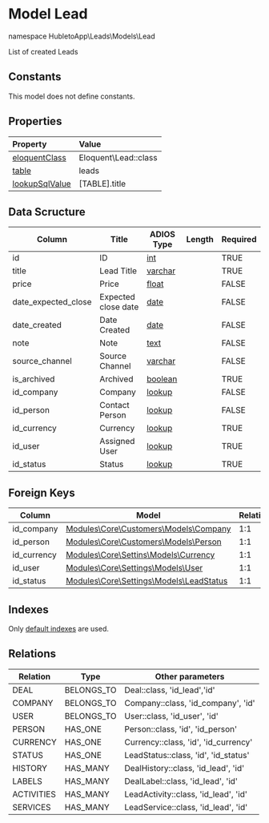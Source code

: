 # Model Lead

namespace HubletoApp\Leads\Models\Lead

List of created Leads

## Constants

This model does not define constants.

## Properties

| Property                                                                                 | Value                |
| :--------------------------------------------------------------------------------------- | :------------------- |
| [eloquentClass](https://docs.wai.blue/adios-framework/models/properties#eloquentClass)   | Eloquent\Lead::class |
| [table](https://docs.wai.blue/adios-framework/models/properties#table)                   | leads                |
| [lookupSqlValue](https://docs.wai.blue/adios-framework/models/properties#lookupSqlValue) | [TABLE].title        |

## Data Scructure

| Column              | Title               | ADIOS Type                                                                 | Length | Required |
| ------------------- | ------------------- | -------------------------------------------------------------------------- | ------ | -------- |
| id                  | ID                  | [int](https://docs.wai.blue/adios-framework/models/attributes#int)         |        | TRUE     |
| title               | Lead Title          | [varchar](https://docs.wai.blue/adios-framework/models/attributes#varchar) |        | TRUE     |
| price               | Price               | [float](https://docs.wai.blue/adios-framework/models/attributes#float)     |        | FALSE    |
| date_expected_close | Expected close date | [date](https://docs.wai.blue/adios-framework/models/attributes#date)       |        | FALSE    |
| date_created        | Date Created        | [date](https://docs.wai.blue/adios-framework/models/attributes#date)       |        | FALSE    |
| note                | Note                | [text](https://docs.wai.blue/adios-framework/models/attributes#text)       |        | FALSE    |
| source_channel      | Source Channel      | [varchar](https://docs.wai.blue/adios-framework/models/attributes#varchar) |        | FALSE    |
| is_archived         | Archived            | [boolean](https://docs.wai.blue/adios-framework/models/attributes#boolean) |        | TRUE     |
| id_company          | Company             | [lookup](https://docs.wai.blue/adios-framework/models/attributes#lookup)   |        | FALSE    |
| id_person           | Contact Person      | [lookup](https://docs.wai.blue/adios-framework/models/attributes#lookup)   |        | FALSE    |
| id_currency         | Currency            | [lookup](https://docs.wai.blue/adios-framework/models/attributes#lookup)   |        | TRUE     |
| id_user             | Assigned User       | [lookup](https://docs.wai.blue/adios-framework/models/attributes#lookup)   |        | TRUE     |
| id_status           | Status              | [lookup](https://docs.wai.blue/adios-framework/models/attributes#lookup)   |        | TRUE     |

## Foreign Keys

| Column      | Model                                                                                | Relation | OnUpdate | OnDelete |
| ----------- | ------------------------------------------------------------------------------------ | -------- | -------- | -------- |
| id_company  | [Modules\Core\Customers\Models\Company](../../../core/customers/models/company)      | 1:1      | Cascade  | Restrict |
| id_person   | [Modules\Core\Customers\Models\Person](../../../core/customers/models/person)        | 1:1      | Cascade  | Restrict |
| id_currency | [Modules\Core\Settins\Models\Currency](../../../core/settings/models/currency)       | 1:1      | Cascade  | Restrict |
| id_user     | [Modules\Core\Settings\Models\User](../../../core/settings/models/user)              | 1:1      | Cascade  | Restrict |
| id_status   | [Modules\Core\Settings\Models\LeadStatus](../../../core/settings/models/lead-status) | 1:1      | Restrict | Restrict |

## Indexes

Only [default indexes](https://docs.wai.blue/adios-framework/default-indexes) are used.

## Relations

| Relation   | Type       | Other parameters                     |
| ---------- | ---------- | ------------------------------------ |
| DEAL       | BELONGS_TO | Deal::class, 'id_lead','id'          |
| COMPANY    | BELONGS_TO | Company::class, 'id_company', 'id'   |
| USER       | BELONGS_TO | User::class, 'id_user', 'id'         |
| PERSON     | HAS_ONE    | Person::class, 'id', 'id_person'     |
| CURRENCY   | HAS_ONE    | Currency::class, 'id', 'id_currency' |
| STATUS     | HAS_ONE    | LeadStatus::class, 'id', 'id_status' |
| HISTORY    | HAS_MANY   | DealHistory::class, 'id_lead', 'id'  |
| LABELS     | HAS_MANY   | DealLabel::class, 'id_lead', 'id'    |
| ACTIVITIES | HAS_MANY   | LeadActivity::class, 'id_lead', 'id' |
| SERVICES   | HAS_MANY   | LeadService::class, 'id_lead', 'id'  |
